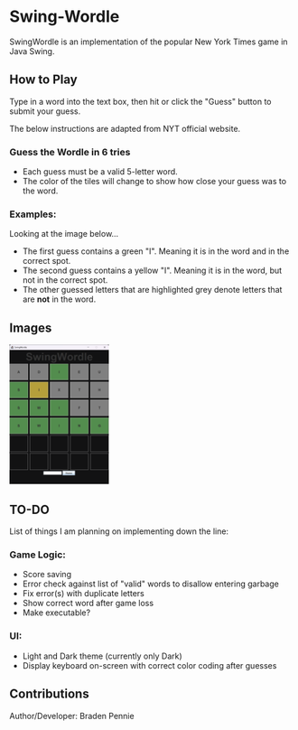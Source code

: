 # Swing-Wordle
SwingWordle is an implementation of the popular New York Times game in Java Swing.

## How to Play
Type in a word into the text box, then hit <Enter> or click the "Guess" button to submit your guess.

The below instructions are adapted from NYT official website.

### Guess the Wordle in 6 tries
- Each guess must be a valid 5-letter word.
- The color of the tiles will change to show how close your guess was to the word.

### Examples:
Looking at the image below...
- The first guess contains a green "I". Meaning it is in the word and in the correct spot.
- The second guess contains a yellow "I". Meaning it is in the word, but not in the correct spot.
- The other guessed letters that are highlighted grey denote letters that are **not** in the word.


## Images
<img src="./img/swing-wordle-image.png"  width="35%" height="35%">

## TO-DO
List of things I am planning on implementing down the line:

### Game Logic:
- Score saving
- Error check against list of "valid" words to disallow entering garbage
- Fix error(s) with duplicate letters
- Show correct word after game loss
- Make executable?

### UI:
- Light and Dark theme (currently only Dark)
- Display keyboard on-screen with correct color coding after guesses

## Contributions
Author/Developer: Braden Pennie
